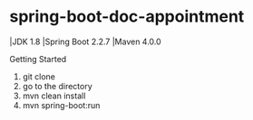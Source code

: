 # spring-boot-doc-appointment
|JDK 1.8 |Spring Boot 2.2.7 |Maven 4.0.0

Getting Started
1. git clone 
2. go to the directory
3. mvn clean install
4. mvn spring-boot:run
